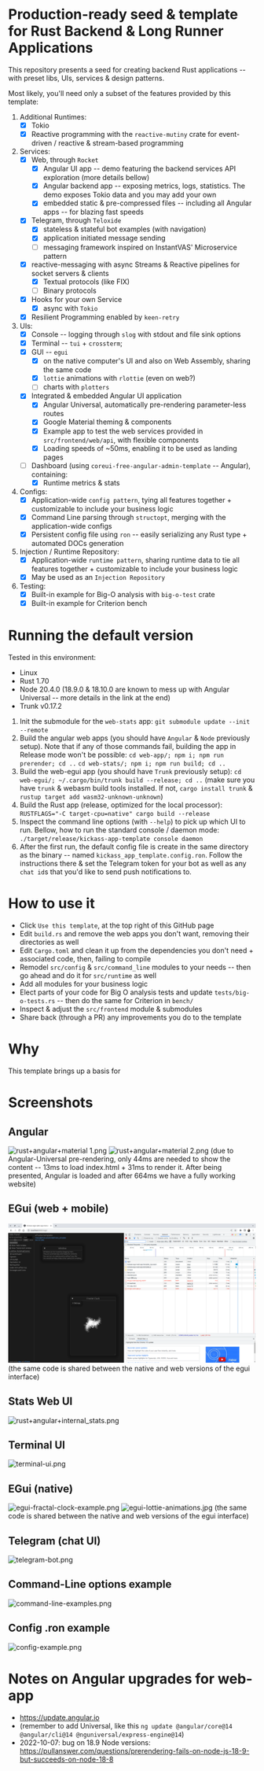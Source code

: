# Production-ready seed & template for Rust Backend & Long Runner Applications

This repository presents a seed for creating backend Rust applications -- with preset libs, UIs, services & design patterns.

Most likely, you'll need only a subset of the features provided by this template:
   1. Additional Runtimes:
      - [X] Tokio
      - [X] Reactive programming with the `reactive-mutiny` crate for event-driven / reactive & stream-based programming
   2. Services:
      - [X] Web, through `Rocket`
         - [X] Angular UI app -- demo featuring the backend services API exploration (more details bellow)
         - [X] Angular backend app -- exposing metrics, logs, statistics. The demo exposes Tokio data and you may add your own
         - [X] embedded static & pre-compressed files -- including all Angular apps -- for blazing fast speeds
      - [X] Telegram, through `Teloxide`
         - [X] stateless & stateful bot examples (with navigation)
         - [X] application initiated message sending
         - [ ] messaging framework inspired on InstantVAS' Microservice pattern
      - [X] reactive-messaging with async Streams & Reactive pipelines for socket servers & clients
         - [X] Textual protocols (like FIX)
         - [ ] Binary protocols
      - [X] Hooks for your own Service
         - [X] async with `Tokio`
      - [X] Resilient Programming enabled by `keen-retry`
   3. UIs:
      - [X] Console -- logging through `slog` with stdout and file sink options
      - [X] Terminal --  `tui` + `crossterm`;
      - [X] GUI -- `egui`
         - [X] on the native computer's UI and also on Web Assembly, sharing the same code
         - [X] `lottie` animations with `rlottie` (even on web?)
         - [ ] charts with `plotters`
      - [X] Integrated & embedded Angular UI application
         - [X] Angular Universal, automatically pre-rendering parameter-less routes
         - [X] Google Material theming & components
         - [X] Example app to test the web services provided in `src/frontend/web/api`, with flexible components
         - [X] Loading speeds of ~50ms, enabling it to be used as landing pages
      - [ ] Dashboard (using `coreui-free-angular-admin-template` -- Angular), containing:
         - [X] Runtime metrics & stats
   4. Configs:
      - [X] Application-wide `config pattern`, tying all features together + customizable to include your business logic
      - [X] Command Line parsing through `structopt`, merging with the application-wide configs
      - [X] Persistent config file using `ron` -- easily serializing any Rust type + automated DOCs generation
   5. Injection / Runtime Repository:
      - [X] Application-wide `runtime pattern`, sharing runtime data to tie all features together + customizable to include your business logic
      - [X] May be used as an `Injection Repository`
   6. Testing:
      - [X] Built-in example for Big-O analysis with `big-o-test` crate
      - [X] Built-in example for Criterion bench

# Running the default version

Tested in this environment:
   * Linux
   * Rust 1.70
   * Node 20.4.0 (18.9.0 & 18.10.0 are known to mess up with Angular Universal -- more details in the link at the end)
   * Trunk v0.17.2

   1) Init the submodule for the `web-stats` app:
       ```git submodule update --init --remote```
   2) Build the angular web apps (you should have `Angular` & `Node` previously setup). Note that if any of those commands fail, building the app in Release mode won't be possible:
       ```cd web-app/; npm i; npm run prerender; cd ..```
       ```cd web-stats/; npm i; npm run build; cd ..```
   3) Build the web-egui app (you should have `Trunk` previously setup):
       ```cd web-egui/; ~/.cargo/bin/trunk build --release; cd ..```
       (make sure you have `trunk` & webasm build tools installed. If not, `cargo install trunk` & `rustup target add wasm32-unknown-unknown`)
   4) Build the Rust app (release, optimized for the local processor):
       ```RUSTFLAGS="-C target-cpu=native" cargo build --release```
   5) Inspect the command line options (with `--help`) to pick up which UI to run. Bellow, how to run the standard console / daemon mode:
       ```./target/release/kickass-app-template console daemon```
   6) After the first run, the default config file is create in the same directory as the binary -- named `kickass_app_template.config.ron`.
      Follow the instructions there & set the Telegram token for your bot as well as any `chat id`s that you'd like to send push notifications to.

# How to use it

   * Click `Use this template`, at the top right of this GitHub page
   * Edit `build.rs` and remove the web apps you don't want, removing their directories as well
   * Edit `Cargo.toml` and clean it up from the dependencies you don't need + associated code, then, failing to compile
   * Remodel `src/config` & `src/command_line` modules to your needs -- then go ahead and do it for `src/runtime` as well
   * Add all modules for your business logic
   * Elect parts of your code for Big O analysis tests and update `tests/big-o-tests.rs` -- then do the same for Criterion in `bench/`
   * Inspect & adjust the `src/frontend` module & submodules
   * Share back (through a PR) any improvements you do to the template


# Why

This template brings up a basis for 

# Screenshots

## Angular
![rust+angular+material 1.png](screenshots/rust+angular+material%201.png)
![rust+angular+material 2.png](screenshots/rust+angular+material%202.png)
(due to Angular-Universal pre-rendering, only 44ms are needed to show the content -- 13ms to load index.html + 31ms to render it. After being presented, Angular is loaded and after 664ms we have a fully working website)

## EGui (web + mobile)
![egui-web.png](screenshots/egui-web.png)
(the same code is shared between the native and web versions of the egui interface)

## Stats Web UI
![rust+angular+internal_stats.png](screenshots/rust+angular+internal_stats.png)

## Terminal UI
![terminal-ui.png](screenshots/terminal-ui.png)

## EGui (native)
![egui-fractal-clock-example.png](screenshots/egui-fractal-clock-example.png)
![egui-lottie-animations.jpg](screenshots/egui-lottie-animations.jpg)
(the same code is shared between the native and web versions of the egui interface)

## Telegram (chat UI)
![telegram-bot.png](screenshots/telegram-bot.png)

## Command-Line options example
![command-line-examples.png](screenshots/command-line-examples.png)

## Config .ron example
![config-example.png](screenshots/config-example.png)


# Notes on Angular upgrades for web-app
   * https://update.angular.io
   * (remember to add Universal, like this `ng update @angular/core@14 @angular/cli@14 @nguniversal/express-engine@14`)
   * 2022-10-07: bug on 18.9 Node versions: https://pullanswer.com/questions/prerendering-fails-on-node-js-18-9-but-succeeds-on-node-18-8
